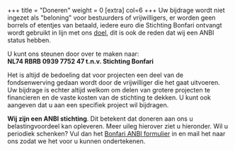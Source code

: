 +++
title = "Doneren"
weight = 0
[extra]
col=6
+++
Uw bijdrage wordt niet ingezet als "beloning" voor bestuurders of vrijwilligers, er worden geen borrels of etentjes van betaald, iedere euro die Stichting Bonfari ontvangt wordt gebruikt in lijn met ons [doel](@/doelvisie/_index.md), dit is ook de reden dat wij een ANBI status hebben.

U kunt ons steunen door over te maken naar:\
**NL74 RBRB 0939 7752 47 t.n.v. Stichting Bonfari**

Het is altijd de bedoeling dat voor projecten een deel van de fondsenwerving gedaan wordt door de vrijwilliger die het gaat uitvoeren. Uw bijdrage is echter altijd welkom om delen van grotere projecten te financieren en de vaste kosten van de stichting te dekken. U kunt ook aangeven dat u aan een specifiek project wil bijdragen.

**Wij zijn een ANBI stichting**. Dit betekent dat doneren aan ons u belastingvoordeel kan opleveren. Meer uileg hierover ziet u hieronder. Wil u periodiek schenken? Vul dan het <a href="javascript:void(0);" class="lightbox-91356194644362" style="cursor:pointer">Bonfari ANBI formulier</a> in en mail het naar ons zodat we het voor u kunnen ondertekenen.

<script src="https://form.jotformeu.com/static/feedback2.js" type="text/javascript"></script>
<script type="text/javascript"> var JFL_91356194644362 = new JotformFeedback({ formId: '91356194644362', base: 'https://form.jotformeu.com/', windowTitle: 'Bonfari ANBI formulier', background: '#FFA500', fontColor: '#FFFFFF', type: 'false', height: 700, width: 900, openOnLoad: false }); </script>

